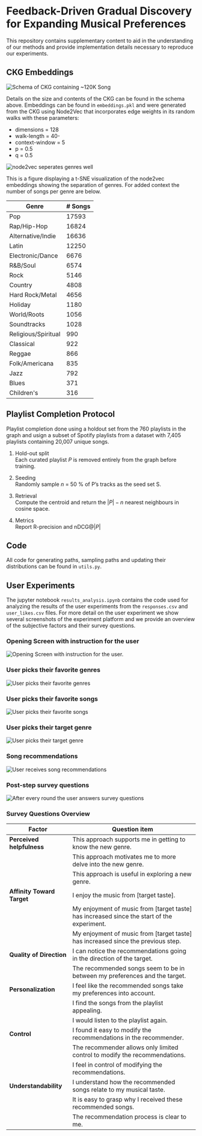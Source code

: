 # Feedback-Driven Gradual Discovery for Expanding Musical Preferences

This repository contains supplementary content to aid in the understanding of our methods and provide implementation details necessary to reproduce our experiments.

## CKG Embeddings

![Schema of CKG containing ~120K Song](/Figures/ckg_schema.png "CKG Schema")

Details on the size and contents of the CKG can be found in the schema above. Embeddings can be found in `embeddings.pkl` and were generated from the CKG using Node2Vec that incorporates edge weights in its random walks with these parameters:

- dimensions = 128
- walk-length = 40-
- context-window = 5
- p = 0.5
- q = 0.5

![node2vec seperates genres well](/Figures/embedding_visualization.png "T-SNE of node2vec embeddings")

This is a figure displaying a t-SNE visualization of the node2vec embeddings showing the separation of genres. For added context the number of songs per genre are below.

| Genre               | # Songs |
| ------------------- | ------- |
| Pop                 | 17593   |
| Rap/Hip-Hop         | 16824   |
| Alternative/Indie   | 16636   |
| Latin               | 12250   |
| Electronic/Dance    | 6676    |
| R&B/Soul            | 6574    |
| Rock                | 5146    |
| Country             | 4808    |
| Hard Rock/Metal     | 4656    |
| Holiday             | 1180    |
| World/Roots         | 1056    |
| Soundtracks         | 1028    |
| Religious/Spiritual | 990     |
| Classical           | 922     |
| Reggae              | 866     |
| Folk/Americana      | 835     |
| Jazz                | 792     |
| Blues               | 371     |
| Children's          | 316     |

## Playlist Completion Protocol

Playlist completion done using a holdout set from the 760 playlists in the graph and usign a subset of Spotify playlists from a dataset with 7,405 playlists containing 20,007 unique songs.

1. Hold-out split\
   Each curated playlist $P$ is removed entirely from the graph before training.

2. Seeding\
   Randomly sample $n$ = 50 % of P’s tracks as the seed set S.

3. Retrieval\
   Compute the centroid and return the $|P| - n$ nearest neighbours in cosine space.

4. Metrics\
   Report R-precision and nDCG@$|P|$

## Code

All code for generating paths, sampling paths and updating their distributions can be found in `utils.py`.

## User Experiments

The jupyter notebook `results_analysis.ipynb` contains the code used for analyzing the results of the user experiments from the `responses.csv` and `user_likes.csv` files. For more detail on the user experiment we show several screenshots of the experiment platform and we provide an overview of the subjective factors and their survey questions.

### Opening Screen with instruction for the user

![Opening Screen with instruction for the user.](/Figures/opening_screen.png "Opening Screen with instruction for the user")

### User picks their favorite genres
![User picks their favorite genres](/Figures/experiment_initial_preferences.png "User picks their favorite genres")

### User picks their favorite songs
![User picks their favorite songs](/Figures/experiment_init.png "User picks their favorite songs")

### User picks their target genre
![User picks their target genre](/Figures/experiment_target.png "User picks their target genre")

### Song recommendations
![User receives song recommendations](/Figures/experiment_recommendations.png "User receives song recommendations")

### Post-step survey questions
![After every round the user answers survey questions](/Figures/experiment_survey.png "After every round the user answers survey questions")

### Survey Questions Overview

| **Factor**                | **Question item**                                                                          |
| -------------------------- | ------------------------------------------------------------------------------------------ |
| **Perceived helpfulness**  | This approach supports me in getting to know the new genre.                                |
|                            | This approach motivates me to more delve into the new genre.                               |
|                            | This approach is useful in exploring a new genre.                                          |
| **Affinity Toward Target** | I enjoy the music from [target taste].                                                     |
|                            | My enjoyment of music from [target taste] has increased since the start of the experiment. |
|                            | My enjoyment of music from [target taste] has increased since the previous step.           |
| **Quality of Direction**   | I can notice the recommendations going in the direction of the target.                     |
|                            | The recommended songs seem to be in between my preferences and the target.                 |
| **Personalization**        | I feel like the recommended songs take my preferences into account.                        |
|                            | I find the songs from the playlist appealing.                                              |
|                            | I would listen to the playlist again.                                                      |
| **Control**                | I found it easy to modify the recommendations in the recommender.                          |
|                            | The recommender allows only limited control to modify the recommendations.                 |
|                            | I feel in control of modifying the recommendations.                                        |
| **Understandability**      | I understand how the recommended songs relate to my musical taste.                         |
|                            | It is easy to grasp why I received these recommended songs.                                |
|                            | The recommendation process is clear to me.                                                 |
